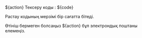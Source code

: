 ${action} Тексеру коды : ${code}

Растау кодының мерзімі бір сағатта бітеді.

Өтініш бермеген болсаңыз ${action} бұл электрондық поштаны елемеңіз.
